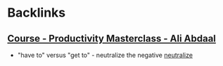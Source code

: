 
# Backlinks
## [Course - Productivity Masterclass - Ali Abdaal](<Course - Productivity Masterclass - Ali Abdaal.md>)
- "have to" versus "get to" - neutralize the negative [neutralize](<neutralize.md>)

